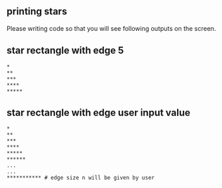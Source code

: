 ## printing stars

Please writing code so that you will see following outputs on the screen.

## star rectangle with edge 5 

	*
	**
	***
	****
	*****

## star rectangle with edge user input value  

	*
	**
	***
	****
	*****
	******
	...
	...
	*********** # edge size n will be given by user

	


